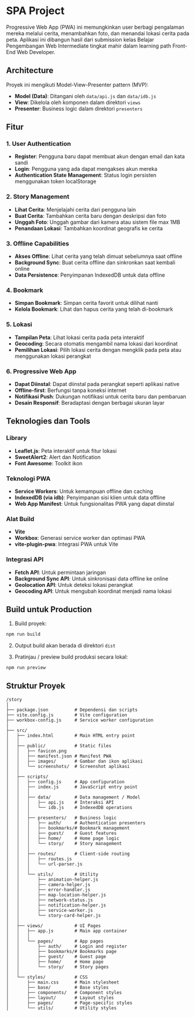 # SPA Project

Progressive Web App (PWA) ini memungkinkan user berbagi pengalaman mereka melalui cerita, menambahkan foto, dan menandai lokasi cerita pada peta. Aplikasi ini dibangun hasil dari submission kelas Belajar Pengembangan Web Intermediate tingkat mahir dalam learning path Front-End Web Developer.


## Architecture

Proyek ini mengikuti Model-View-Presenter pattern (MVP):

- **Model (Data)**: Ditangani oleh `data/api.js` dan `data/idb.js`
- **View**: Dikelola oleh komponen dalam direktori `views`
- **Presenter**: Business logic dalam direktori `presenters`

## Fitur

### 1. User Authentication

- **Register**: Pengguna baru dapat membuat akun dengan email dan kata sandi
- **Login**: Pengguna yang ada dapat mengakses akun mereka
- **Authentication State Management**: Status login persisten menggunakan token localStorage

### 2. Story Management

- **Lihat Cerita**: Menjelajahi cerita dari pengguna lain
- **Buat Cerita**: Tambahkan cerita baru dengan deskripsi dan foto
- **Unggah Foto**: Unggah gambar dari kamera atau sistem file max 1MB
- **Penandaan Lokasi**: Tambahkan koordinat geografis ke cerita

### 3. Offline Capabilities

- **Akses Offline**: Lihat cerita yang telah dimuat sebelumnya saat offline
- **Background Sync**: Buat cerita offline dan sinkronkan saat kembali online
- **Data Persistence**: Penyimpanan IndexedDB untuk data offline

### 4. Bookmark

- **Simpan Bookmark**: Simpan cerita favorit untuk dilihat nanti
- **Kelola Bookmark**: Lihat dan hapus cerita yang telah di-bookmark

### 5. Lokasi

- **Tampilan Peta**: Lihat lokasi cerita pada peta interaktif
- **Geocoding**: Secara otomatis mengambil nama lokasi dari koordinat
- **Pemilihan Lokasi**: Pilih lokasi cerita dengan mengklik pada peta atau menggunakan lokasi perangkat

### 6. Progressive Web App

- **Dapat Diinstal**: Dapat diinstal pada perangkat seperti aplikasi native
- **Offline-first**: Berfungsi tanpa koneksi internet
- **Notifikasi Push**: Dukungan notifikasi untuk cerita baru dan pembaruan
- **Desain Responsif**: Beradaptasi dengan berbagai ukuran layar

## Teknologies dan Tools

### Library

- **Leaflet.js**: Peta interaktif untuk fitur lokasi
- **SweetAlert2**: Alert dan Notification
- **Font Awesome**: Toolkit ikon

### Teknologi PWA

- **Service Workers**: Untuk kemampuan offline dan caching
- **IndexedDB (via idb)**: Penyimpanan sisi klien untuk data offline
- **Web App Manifest**: Untuk fungsionalitas PWA yang dapat diinstal

### Alat Build

- **Vite**
- **Workbox**: Generasi service worker dan optimasi PWA
- **vite-plugin-pwa**: Integrasi PWA untuk Vite

### Integrasi API

- **Fetch API**: Untuk permintaan jaringan
- **Background Sync API**: Untuk sinkronisasi data offline ke online
- **Geolocation API**: Untuk deteksi lokasi perangkat
- **Geocoding API**: Untuk mengubah koordinat menjadi nama lokasi


## Build untuk Production

1. Build proyek:

```bash
npm run build
```

2. Output build akan berada di direktori `dist`

3. Pratinjau / preview build produksi secara lokal:

```bash
npm run preview
```

## Struktur Proyek

```
/story
│
├── package.json          # Dependensi dan scripts
├── vite.config.js        # Vite configuration
├── workbox-config.js     # Service worker configuration
│
├── src/
│   ├── index.html        # Main HTML entry point
│   │
│   ├── public/           # Static files
│   │   ├── favicon.png
│   │   ├── manifest.json # Manifest PWA
│   │   ├── images/       # Gambar dan ikon aplikasi
│   │   └── screenshots/  # Screenshot aplikasi
│   │
│   ├── scripts/
│   │   ├── config.js     # App configuration
│   │   ├── index.js      # JavaScript entry point
│   │   │
│   │   ├── data/         # Data management / Model
│   │   │   ├── api.js    # Interaksi API
│   │   │   └── idb.js    # IndexedDB operations
│   │   │
│   │   ├── presenters/   # Business logic
│   │   │   ├── auth/     # Authentication presenters
│   │   │   ├── bookmarks/# Bookmark management
│   │   │   ├── guest/    # Guest features
│   │   │   ├── home/     # Home page logic
│   │   │   └── story/    # Story management
│   │   │
│   │   ├── routes/       # Client-side routing
│   │   │   ├── routes.js
│   │   │   └── url-parser.js
│   │   │
│   │   └── utils/        # Utility
│   │       ├── animation-helper.js
│   │       ├── camera-helper.js
│   │       ├── error-handler.js
│   │       ├── map-location-helper.js
│   │       ├── network-status.js
│   │       ├── notification-helper.js
│   │       ├── service-worker.js
│   │       └── story-card-helper.js
│   │
│   ├── views/            # UI Pages
│   │   ├── app.js        # Main app container
│   │   │
│   │   └── pages/        # App pages
│   │       ├── auth/     # Login and register
│   │       ├── bookmarks/# Bookmarks page
│   │       ├── guest/    # Guest page
│   │       ├── home/     # Home page
│   │       └── story/    # Story pages
│   │
│   └── styles/           # CSS
│       ├── main.css      # Main stylesheet
│       ├── base/         # Base styles
│       ├── components/   # Component styles
│       ├── layout/       # Layout styles
│       ├── pages/        # Page-specific styles
│       └── utils/        # Utility styles
```
